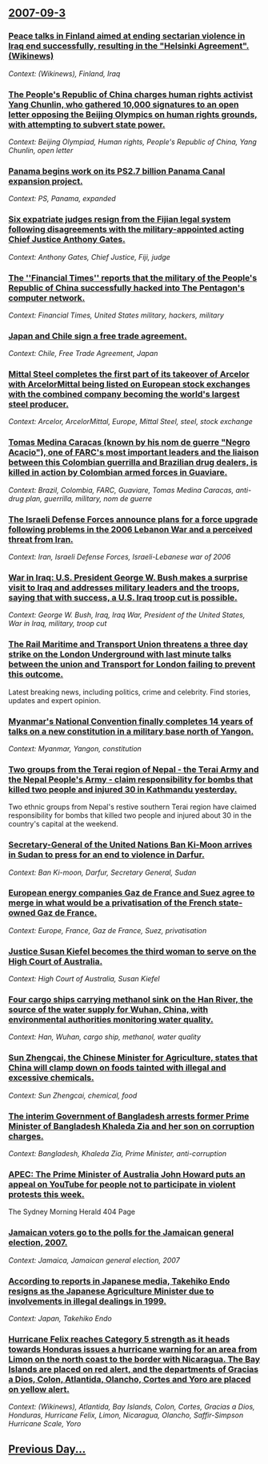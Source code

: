 ## [2007-09-3](/news/2007/09/3/index.md)

### [ Peace talks in Finland aimed at ending sectarian violence in Iraq end successfully, resulting in the "Helsinki Agreement". (Wikinews) ](/news/2007/09/3/peace-talks-in-finland-aimed-at-ending-sectarian-violence-in-iraq-end-successfully-resulting-in-the-helsinki-agreement-wikinews.md)
_Context: (Wikinews), Finland, Iraq_

### [ The People's Republic of China charges human rights activist Yang Chunlin, who gathered 10,000 signatures to an open letter opposing the Beijing Olympics on human rights grounds, with attempting to subvert state power. ](/news/2007/09/3/the-people-s-republic-of-china-charges-human-rights-activist-yang-chunlin-who-gathered-10-000-signatures-to-an-open-letter-opposing-the-be.md)
_Context: Beijing Olympiad, Human rights, People's Republic of China, Yang Chunlin, open letter_

### [ Panama begins work on its PS2.7 billion Panama Canal expansion project. ](/news/2007/09/3/panama-begins-work-on-its-aps2-7-billion-panama-canal-expansion-project.md)
_Context: PS, Panama, expanded_

### [ Six expatriate judges resign from the Fijian legal system following disagreements with the military-appointed acting Chief Justice Anthony Gates. ](/news/2007/09/3/six-expatriate-judges-resign-from-the-fijian-legal-system-following-disagreements-with-the-military-appointed-acting-chief-justice-anthony.md)
_Context: Anthony Gates, Chief Justice, Fiji, judge_

### [ The ''Financial Times'' reports that the military of the People's Republic of China successfully hacked into The Pentagon's computer network. ](/news/2007/09/3/the-financial-times-reports-that-the-military-of-the-people-s-republic-of-china-successfully-hacked-into-the-pentagon-s-computer-networ.md)
_Context: Financial Times, United States military, hackers, military_

### [ Japan and Chile sign a free trade agreement. ](/news/2007/09/3/japan-and-chile-sign-a-free-trade-agreement.md)
_Context: Chile, Free Trade Agreement, Japan_

### [ Mittal Steel completes the first part of its takeover of Arcelor with ArcelorMittal being listed on European stock exchanges with the combined company becoming the world's largest steel producer. ](/news/2007/09/3/mittal-steel-completes-the-first-part-of-its-takeover-of-arcelor-with-arcelormittal-being-listed-on-european-stock-exchanges-with-the-combi.md)
_Context: Arcelor, ArcelorMittal, Europe, Mittal Steel, steel, stock exchange_

### [ Tomas Medina Caracas (known by his nom de guerre "Negro Acacio"), one of FARC's most important leaders and the liaison between this Colombian guerrilla and Brazilian drug dealers, is killed in action by Colombian armed forces in Guaviare. ](/news/2007/09/3/toma-s-medina-caracas-known-by-his-nom-de-guerre-negro-acacio-one-of-farc-s-most-important-leaders-and-the-liaison-between-this-colomb.md)
_Context: Brazil, Colombia, FARC, Guaviare, Tomas Medina Caracas, anti-drug plan, guerrilla, military, nom de guerre_

### [ The Israeli Defense Forces announce plans for a force upgrade following problems in the 2006 Lebanon War and a perceived threat from Iran. ](/news/2007/09/3/the-israeli-defense-forces-announce-plans-for-a-force-upgrade-following-problems-in-the-2006-lebanon-war-and-a-perceived-threat-from-iran.md)
_Context: Iran, Israeli Defense Forces, Israeli-Lebanese war of 2006_

### [ War in Iraq: U.S. President George W. Bush makes a surprise visit to Iraq and addresses military leaders and the troops, saying that with success, a U.S. Iraq troop cut is possible. ](/news/2007/09/3/war-in-iraq-p-u-s-president-george-w-bush-makes-a-surprise-visit-to-iraq-and-addresses-military-leaders-and-the-troops-saying-that-with.md)
_Context: George W. Bush, Iraq, Iraq War, President of the United States, War in Iraq, military, troop cut_

### [ The Rail Maritime and Transport Union threatens a three day strike on the London Underground with last minute talks between the union and Transport for London failing to prevent this outcome. ](/news/2007/09/3/the-rail-maritime-and-transport-union-threatens-a-three-day-strike-on-the-london-underground-with-last-minute-talks-between-the-union-and-t.md)
Latest breaking news, including politics, crime and celebrity. Find stories, updates and expert opinion.

### [ Myanmar's National Convention finally completes 14 years of talks on a new constitution in a military base north of Yangon. ](/news/2007/09/3/myanmar-s-national-convention-finally-completes-14-years-of-talks-on-a-new-constitution-in-a-military-base-north-of-yangon.md)
_Context: Myanmar, Yangon, constitution_

### [ Two groups from the Terai region of Nepal - the Terai Army and the Nepal People's Army - claim responsibility for bombs that killed two people and injured 30 in Kathmandu yesterday. ](/news/2007/09/3/two-groups-from-the-terai-region-of-nepal-a-the-terai-army-and-the-nepal-people-s-army-a-claim-responsibility-for-bombs-that-killed-two.md)
Two ethnic groups from Nepal&#039;s restive southern Terai region have claimed responsibility for bombs that killed two people and injured about 30 in the country&#039;s capital at the weekend.

### [ Secretary-General of the United Nations Ban Ki-Moon arrives in Sudan to press for an end to violence in Darfur. ](/news/2007/09/3/secretary-general-of-the-united-nations-ban-ki-moon-arrives-in-sudan-to-press-for-an-end-to-violence-in-darfur.md)
_Context: Ban Ki-moon, Darfur, Secretary General, Sudan_

### [ European energy companies Gaz de France and Suez agree to merge in what would be a privatisation of the French state-owned Gaz de France. ](/news/2007/09/3/european-energy-companies-gaz-de-france-and-suez-agree-to-merge-in-what-would-be-a-privatisation-of-the-french-state-owned-gaz-de-france.md)
_Context: Europe, France, Gaz de France, Suez, privatisation_

### [ Justice Susan Kiefel becomes the third woman to serve on the High Court of Australia. ](/news/2007/09/3/justice-susan-kiefel-becomes-the-third-woman-to-serve-on-the-high-court-of-australia.md)
_Context: High Court of Australia, Susan Kiefel_

### [ Four cargo ships carrying methanol sink on the Han River, the source of the water supply for Wuhan, China, with environmental authorities monitoring water quality. ](/news/2007/09/3/four-cargo-ships-carrying-methanol-sink-on-the-han-river-the-source-of-the-water-supply-for-wuhan-china-with-environmental-authorities-m.md)
_Context: Han, Wuhan, cargo ship, methanol, water quality_

### [ Sun Zhengcai, the Chinese Minister for Agriculture, states that China will clamp down on foods tainted with illegal and excessive chemicals. ](/news/2007/09/3/sun-zhengcai-the-chinese-minister-for-agriculture-states-that-china-will-clamp-down-on-foods-tainted-with-illegal-and-excessive-chemicals.md)
_Context: Sun Zhengcai, chemical, food_

### [ The interim Government of Bangladesh arrests former Prime Minister of Bangladesh Khaleda Zia and her son on corruption charges. ](/news/2007/09/3/the-interim-government-of-bangladesh-arrests-former-prime-minister-of-bangladesh-khaleda-zia-and-her-son-on-corruption-charges.md)
_Context: Bangladesh, Khaleda Zia, Prime Minister, anti-corruption_

### [ APEC: The Prime Minister of Australia John Howard puts an appeal on YouTube for people not to participate in violent protests this week. ](/news/2007/09/3/apec-p-the-prime-minister-of-australia-john-howard-puts-an-appeal-on-youtube-for-people-not-to-participate-in-violent-protests-this-week.md)
The Sydney Morning Herald 404 Page

### [ Jamaican voters go to the polls for the Jamaican general election, 2007. ](/news/2007/09/3/jamaican-voters-go-to-the-polls-for-the-jamaican-general-election-2007.md)
_Context: Jamaica, Jamaican general election, 2007_

### [ According to reports in Japanese media, Takehiko Endo resigns as the Japanese Agriculture Minister due to involvements in illegal dealings in 1999. ](/news/2007/09/3/according-to-reports-in-japanese-media-takehiko-endo-resigns-as-the-japanese-agriculture-minister-due-to-involvements-in-illegal-dealings.md)
_Context: Japan, Takehiko Endo_

### [  Hurricane Felix reaches Category 5 strength as it heads towards  Honduras issues a hurricane warning for an area from Limon on the north coast to the border with Nicaragua. The Bay Islands are placed on red alert, and the departments of Gracias a Dios, Colon, Atlantida, Olancho, Cortes and Yoro are placed on yellow alert. ](/news/2007/09/3/hurricane-felix-reaches-category-5-strength-as-it-heads-towards-honduras-issues-a-hurricane-warning-for-an-area-from-lima3n-on-the-north.md)
_Context: (Wikinews), Atlantida, Bay Islands, Colon, Cortes, Gracias a Dios, Honduras, Hurricane Felix, Limon, Nicaragua, Olancho, Saffir-Simpson Hurricane Scale, Yoro_

## [Previous Day...](/news/2007/09/2/index.md)

